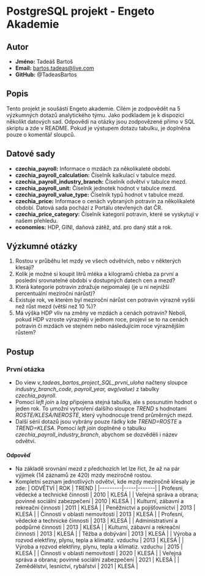 # PostgreSQL projekt - Engeto Akademie

## Autor
- **Jméno:** Tadeáš Bartoš
- **Email:** bartos.tadeas@live.com
- **GitHub:** @TadeasBartos

## Popis
Tento projekt je soušástí Engeto akademie.
Cílém je zodpovědět na 5 výzkumných dotazů analytického týmu. Jako podkladem je k dispozici několikt datových sad. 
Odpovědi na otázky jsou zodpovězené přímo v SQL skriptu a zde v README. Pokud je výstupem dotazu tabulku, je doplněna pouze o komentář sloupců.

## Datové sady
- **czechia_payroll:** Informace o mzdách za několikaleté období. 
- **czechia_payroll_calculation:** Číselník kalkulací v tabulce mezd.
- **czechia_payroll_industry_branch:** Číselník odvětví v tabulce mezd.
- **czechia_payroll_unit:** Číselník jednotek hodnot v tabulce mezd.
- **czechia_payroll_value_type:** Číselník typů hodnot v tabulce mezd.
- **czechia_price:** Informace o cenách vybraných potravin za několikaleté období. Datová sada pochází z Portálu otevřených dat ČR.
- **czechia_price_category:** Číselník kategorií potravin, které se vyskytují v našem přehledu.
- **economies:** HDP, GINI, daňová zátěž, atd. pro daný stát a rok.

## Výzkumné otázky
1. Rostou v průběhu let mzdy ve všech odvětvích, nebo v některých klesají?
2. Kolik je možné si koupit litrů mléka a kilogramů chleba za první a poslední srovnatelné období v dostupných datech cen a mezd?
3. Která kategorie potravin zdražuje nejpomaleji (je u ní nejnižší percentuální meziroční nárůst)?
4. Existuje rok, ve kterém byl meziroční nárůst cen potravin výrazně vyšší než růst mezd (větší než 10 %)?
5. Má výška HDP vliv na změny ve mzdách a cenách potravin? Neboli, pokud HDP vzroste výrazněji v jednom roce, projeví se to na cenách potravin či mzdách ve stejném nebo následujícím roce výraznějším růstem?

## Postup 

### První otázka
- Do view *v_tadeas_bartos_project_SQL_prvni_uloha* načteny sloupce *industry_branch_code, payroll_year, avg(value)* z tabulky *czechia_payroll*.
- Pomocí *left join* a *lag* připojena stejná tabulka, ale s posunutím hodnot o jeden rok. To umožní vytvoření dalšího sloupce *TREND* s hodnotami *ROSTE/KLESÁ/NEROSTE*, který vyhodnocuje trend průměrných mezd. 
- Další sérií dotazů jsou vybrány pouze řádky kde *TREND=ROSTE* a *TREND=KLESA*. Pomocí *left join* doplněné o tabulku *czechia_payroll_industry_branch*, abychom se dozvěděli i název odvětví.

#### Odpověď
- Na základě srovnání mezd z předchozích let lze říct, že až na pár výjimek (14 záznamů ze 420) mzdy meziročně rostou.
- Kompletní seznam jednotlivých odvětví, kde mzdy meziročně klesaly je zde:
| ODVĚTVÍ | ROK | TREND |
|---------|-----|-------|
| Profesní, vědecké a technické činnosti | 2010 | KLESÁ |
| Veřejná správa a obrana; povinné sociální zabezpečení | 2010 | KLESÁ |
| Kulturní, zábavní a rekreační činnosti | 2011 | KLESÁ |
| Peněžnictví a pojišťovnictví | 2013 | KLESÁ |
| Činnosti v oblasti nemovitostí | 2013 | KLESÁ |
| Profesní, vědecké a technické činnosti | 2013 | KLESÁ |
| Administrativní a podpůrné činnosti | 2013 | KLESÁ |
| Kulturní, zábavní a rekreační činnosti | 2013 | KLESÁ |
| Těžba a dobývání | 2013 | KLESÁ |
| Výroba a rozvod elektřiny, plynu, tepla a klimatiz. vzduchu | 2013 | KLESÁ |
| Výroba a rozvod elektřiny, plynu, tepla a klimatiz. vzduchu | 2015 | KLESÁ |
| Činnosti v oblasti nemovitostí | 2020 | KLESÁ |
| Veřejná správa a obrana; povinné sociální zabezpečení | 2021 | KLESÁ |
| Zemědělství, lesnictví, rybářství | 2021 | KLESÁ |

